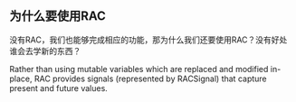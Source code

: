 ## 为什么要使用RAC

没有RAC，我们也能够完成相应的功能，那为什么我们还要使用RAC？没有好处谁会去学新的东西？

Rather than using mutable variables which are replaced and modified in-place, RAC provides signals (represented by RACSignal) that capture present and future values.


